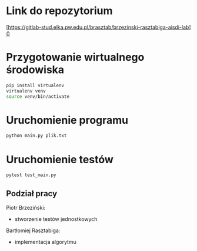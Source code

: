 # Link do repozytorium
[https://gitlab-stud.elka.pw.edu.pl/brasztab/brzezinski-rasztabiga-aisdi-lab]()

# Przygotowanie wirtualnego środowiska
```bash
pip install virtualenv
virtualenv venv
source venv/bin/activate
```

# Uruchomienie programu
```bash
python main.py plik.txt   
```

# Uruchomienie testów
```bash
pytest test_main.py
```

## Podział pracy
Piotr Brzeziński:
- stworzenie testów jednostkowych

Bartłomiej Rasztabiga:
- implementacja algorytmu